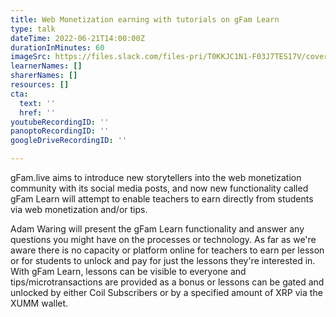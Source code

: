 ```yaml
---
title: Web Monetization earning with tutorials on gFam Learn
type: talk
dateTime: 2022-06-21T14:00:00Z
durationInMinutes: 60
imageSrc: https://files.slack.com/files-pri/T0KKJC1N1-F03J7TES17V/cover_for_gftw_session.png
learnerNames: []
sharerNames: []
resources: []
cta:
  text: ''
  href: ''
youtubeRecordingID: ''
panoptoRecordingID: ''
googleDriveRecordingID: ''

---
```

gFam.live aims to introduce new storytellers into the web monetization community with its social media posts, and now new functionality called gFam Learn will attempt to enable teachers to earn directly from students via web monetization and/or tips. 

Adam Waring will present the gFam Learn functionality and answer any questions you might have on the processes or technology. As far as we're aware there is no capacity or platform online for teachers to earn per lesson or for students to unlock and pay for just the lessons they're interested in. With gFam Learn, lessons can be visible to everyone and tips/microtransactions are provided as a bonus or lessons can be gated and unlocked by either Coil Subscribers or by a specified amount of XRP via the XUMM wallet.